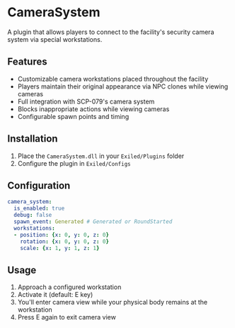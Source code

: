 ﻿# CameraSystem

A plugin that allows players to connect to the facility's security camera system via special workstations.

## Features

- Customizable camera workstations placed throughout the facility
- Players maintain their original appearance via NPC clones while viewing cameras
- Full integration with SCP-079's camera system
- Blocks inappropriate actions while viewing cameras
- Configurable spawn points and timing

## Installation

1. Place the `CameraSystem.dll` in your `Exiled/Plugins` folder
2. Configure the plugin in `Exiled/Configs`

## Configuration

```yaml
camera_system:
  is_enabled: true
  debug: false
  spawn_event: Generated # Generated or RoundStarted
  workstations:
  - position: {x: 0, y: 0, z: 0}
    rotation: {x: 0, y: 0, z: 0}
    scale: {x: 1, y: 1, z: 1}
```

## Usage

1. Approach a configured workstation
2. Activate it (default: E key)
3. You'll enter camera view while your physical body remains at the workstation
4. Press E again to exit camera view